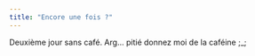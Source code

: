 ```yaml
---
title: "Encore une fois ?"
---
```


Deuxième jour sans café. Arg... pitié donnez moi de la caféine ;_;

